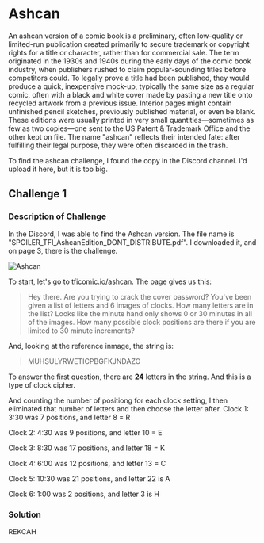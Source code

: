 # Ashcan

An ashcan version of a comic book is a preliminary, often low-quality or limited-run publication created primarily to secure trademark or copyright rights for a title or character, rather than for commercial sale.
The term originated in the 1930s and 1940s during the early days of the comic book industry, when publishers rushed to claim popular-sounding titles before competitors could.
To legally prove a title had been published, they would produce a quick, inexpensive mock-up, typically the same size as a regular comic, often with a black and white cover made by pasting a new title onto recycled artwork from a previous issue.
Interior pages might contain unfinished pencil sketches, previously published material, or even be blank.
These editions were usually printed in very small quantities—sometimes as few as two copies—one sent to the US Patent & Trademark Office and the other kept on file.
The name "ashcan" reflects their intended fate: after fulfilling their legal purpose, they were often discarded in the trash.

To find the ashcan challenge, I found the copy in the Discord channel. I'd upload it here, but it is too big.

## Challenge 1 

### Description of Challenge

In the Discord, I was able to find the Ashcan version. The file name is "SPOILER_TFI_AshcanEdition_DONT_DISTRIBUTE.pdf". I downloaded it, and on page 3, there is the challenge. 

![Ashcan](https://github.com/user-attachments/assets/93b4ccb1-a318-43b1-abbc-242a05b6b871)

To start, let's go to <a href="tficomic.io/ashcan">tficomic.io/ashcan</a>. The page gives us this:

> Hey there. Are you trying to crack the cover password?
> You've been given a list of letters and 6 images of clocks.
> How many letters are in the list?
> Looks like the minute hand only shows 0 or 30 minutes in all of the images. How many possible clock positions are there if you are limited to 30 minute increments?

And, looking at the reference inmage, the string is:

> MUHSULYRWETICPBGFKJNDAZO

To answer the first question, there are **24** letters in the string. And this is a type of clock cipher.

And counting the number of positiong for each clock setting, I then eliminated that number of letters and then choose the letter after.
Clock 1: 3:30 was 7 positions, and letter 8 = R

Clock 2: 4:30 was 9 positions, and letter 10 = E

Clock 3: 8:30 was 17 positions, and letter 18 = K

Clock 4: 6:00 was 12 positions, and letter 13 = C

Clock 5: 10:30 was 21 positions, and letter 22 is A

Clock 6: 1:00 was 2 positions, and letter 3 is H

### Solution

REKCAH
